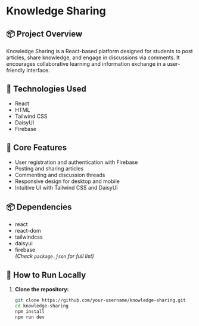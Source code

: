 # Knowledge Sharing

## 📦 Project Overview  
Knowledge Sharing is a React-based platform designed for students to post articles, share knowledge, and engage in discussions via comments. It encourages collaborative learning and information exchange in a user-friendly interface.



## 🚀 Technologies Used  
- React  
- HTML  
- Tailwind CSS  
- DaisyUI  
- Firebase  

## 🌟 Core Features  
- User registration and authentication with Firebase  
- Posting and sharing articles  
- Commenting and discussion threads  
- Responsive design for desktop and mobile  
- Intuitive UI with Tailwind CSS and DaisyUI  

## 📦 Dependencies  
- react  
- react-dom  
- tailwindcss  
- daisyui  
- firebase  
*(Check `package.json` for full list)*

## 🔧 How to Run Locally

1. **Clone the repository:**  
   ```bash
   git clone https://github.com/your-username/knowledge-sharing.git
   cd knowledge-sharing
   npm install
   npm run dev



